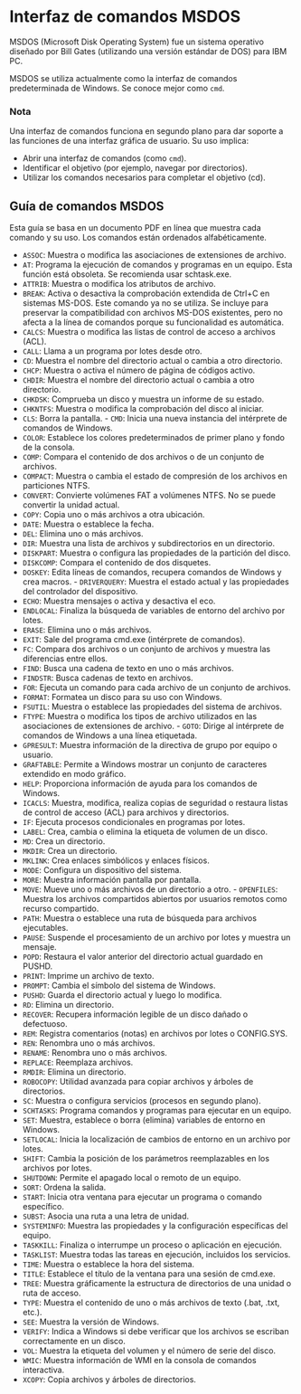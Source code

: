 # Interfaz de comandos MSDOS

MSDOS (Microsoft Disk Operating System) fue un sistema operativo diseñado por Bill Gates (utilizando una versión estándar de DOS) para IBM PC.

MSDOS se utiliza actualmente como la interfaz de comandos predeterminada de Windows. Se conoce mejor como `cmd`.

### Nota

Una interfaz de comandos funciona en segundo plano para dar soporte a las funciones de una interfaz gráfica de usuario. Su uso implica:

- Abrir una interfaz de comandos (como `cmd`).
- Identificar el objetivo (por ejemplo, navegar por directorios).
- Utilizar los comandos necesarios para completar el objetivo (cd).

## Guía de comandos MSDOS

Esta guía se basa en un documento PDF en línea que muestra cada comando y su uso. Los comandos están ordenados alfabéticamente.

- `ASSOC`: Muestra o modifica las asociaciones de extensiones de archivo.
- `AT`: Programa la ejecución de comandos y programas en un equipo. Esta función está obsoleta. Se recomienda usar schtask.exe.
- `ATTRIB`: Muestra o modifica los atributos de archivo.
- `BREAK`: Activa o desactiva la comprobación extendida de Ctrl+C en sistemas MS-DOS. Este comando ya no se utiliza. Se incluye para preservar la compatibilidad con archivos MS-DOS existentes, pero no afecta a la línea de comandos porque su funcionalidad es automática.
- `CALCS`: Muestra o modifica las listas de control de acceso a archivos (ACL).
- `CALL`: Llama a un programa por lotes desde otro.
- `CD`: Muestra el nombre del directorio actual o cambia a otro directorio.
- `CHCP`: Muestra o activa el número de página de códigos activo.
- `CHDIR`: Muestra el nombre del directorio actual o cambia a otro directorio.
- `CHKDSK`: Comprueba un disco y muestra un informe de su estado.
- `CHKNTFS`: Muestra o modifica la comprobación del disco al iniciar.
- `CLS`: Borra la pantalla. - `CMD`: Inicia una nueva instancia del intérprete de comandos de Windows.
- `COLOR`: Establece los colores predeterminados de primer plano y fondo de la consola.
- `COMP`: Compara el contenido de dos archivos o de un conjunto de archivos.
- `COMPACT`: Muestra o cambia el estado de compresión de los archivos en particiones NTFS.
- `CONVERT`: Convierte volúmenes FAT a volúmenes NTFS. No se puede convertir la unidad actual.
- `COPY`: Copia uno o más archivos a otra ubicación.
- `DATE`: Muestra o establece la fecha.
- `DEL`: Elimina uno o más archivos.
- `DIR`: Muestra una lista de archivos y subdirectorios en un directorio.
- `DISKPART`: Muestra o configura las propiedades de la partición del disco.
- `DISKCOMP`: Compara el contenido de dos disquetes.
- `DOSKEY`: Edita líneas de comandos, recupera comandos de Windows y crea macros. - `DRIVERQUERY`: Muestra el estado actual y las propiedades del controlador del dispositivo.
- `ECHO`: Muestra mensajes o activa y desactiva el eco.
- `ENDLOCAL`: Finaliza la búsqueda de variables de entorno del archivo por lotes.
- `ERASE`: Elimina uno o más archivos.
- `EXIT`: Sale del programa cmd.exe (intérprete de comandos).
- `FC`: Compara dos archivos o un conjunto de archivos y muestra las diferencias entre ellos.
- `FIND`: Busca una cadena de texto en uno o más archivos.
- `FINDSTR`: Busca cadenas de texto en archivos.
- `FOR`: Ejecuta un comando para cada archivo de un conjunto de archivos.
- `FORMAT`: Formatea un disco para su uso con Windows.
- `FSUTIL`: Muestra o establece las propiedades del sistema de archivos.
- `FTYPE`: Muestra o modifica los tipos de archivo utilizados en las asociaciones de extensiones de archivo. - `GOTO`: Dirige al intérprete de comandos de Windows a una línea etiquetada.
- `GPRESULT`: Muestra información de la directiva de grupo por equipo o usuario.
- `GRAFTABLE`: Permite a Windows mostrar un conjunto de caracteres extendido en modo gráfico.
- `HELP`: Proporciona información de ayuda para los comandos de Windows.
- `ICACLS`: Muestra, modifica, realiza copias de seguridad o restaura listas de control de acceso (ACL) para archivos y directorios.
- `IF`: Ejecuta procesos condicionales en programas por lotes.
- `LABEL`: Crea, cambia o elimina la etiqueta de volumen de un disco.
- `MD`: Crea un directorio.
- `MKDIR`: Crea un directorio.
- `MKLINK`: Crea enlaces simbólicos y enlaces físicos.
- `MODE`: Configura un dispositivo del sistema.
- `MORE`: Muestra información pantalla por pantalla.
- `MOVE`: Mueve uno o más archivos de un directorio a otro. - `OPENFILES`: Muestra los archivos compartidos abiertos por usuarios remotos como recurso compartido.
- `PATH`: Muestra o establece una ruta de búsqueda para archivos ejecutables.
- `PAUSE`: Suspende el procesamiento de un archivo por lotes y muestra un mensaje.
- `POPD`: Restaura el valor anterior del directorio actual guardado en PUSHD.
- `PRINT`: Imprime un archivo de texto.
- `PROMPT`: Cambia el símbolo del sistema de Windows.
- `PUSHD`: Guarda el directorio actual y luego lo modifica.
- `RD`: Elimina un directorio.
- `RECOVER`: Recupera información legible de un disco dañado o defectuoso.
- `REM`: Registra comentarios (notas) en archivos por lotes o CONFIG.SYS.
- `REN`: Renombra uno o más archivos.
- `RENAME`: Renombra uno o más archivos.
- `REPLACE`: Reemplaza archivos.
- `RMDIR`: Elimina un directorio.
- `ROBOCOPY`: Utilidad avanzada para copiar archivos y árboles de directorios.
- `SC`: Muestra o configura servicios (procesos en segundo plano).
- `SCHTASKS`: Programa comandos y programas para ejecutar en un equipo.
- `SET`: Muestra, establece o borra (elimina) variables de entorno en Windows.
- `SETLOCAL`: Inicia la localización de cambios de entorno en un archivo por lotes.
- `SHIFT`: Cambia la posición de los parámetros reemplazables en los archivos por lotes.
- `SHUTDOWN`: Permite el apagado local o remoto de un equipo.
- `SORT`: Ordena la salida.
- `START`: Inicia otra ventana para ejecutar un programa o comando específico.
- `SUBST`: Asocia una ruta a una letra de unidad. 
- `SYSTEMINFO`: Muestra las propiedades y la configuración específicas del equipo.
- `TASKKILL`: Finaliza o interrumpe un proceso o aplicación en ejecución.
- `TASKLIST`: Muestra todas las tareas en ejecución, incluidos los servicios.
- `TIME`: Muestra o establece la hora del sistema.
- `TITLE`: Establece el título de la ventana para una sesión de cmd.exe.
- `TREE`: Muestra gráficamente la estructura de directorios de una unidad o ruta de acceso.
- `TYPE`: Muestra el contenido de uno o más archivos de texto (.bat, .txt, etc.).
- `SEE`: Muestra la versión de Windows.
- `VERIFY`: Indica a Windows si debe verificar que los archivos se escriban correctamente en un disco.
- `VOL`: Muestra la etiqueta del volumen y el número de serie del disco.
- `WMIC`: Muestra información de WMI en la consola de comandos interactiva.
- `XCOPY`: Copia archivos y árboles de directorios.
